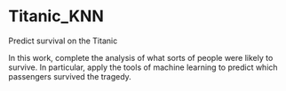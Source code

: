 # Titanic_KNN
Predict survival on the Titanic

In this work, complete the analysis of what sorts of people were likely to survive. 
In particular, apply the tools of machine learning to predict which passengers survived the tragedy.
